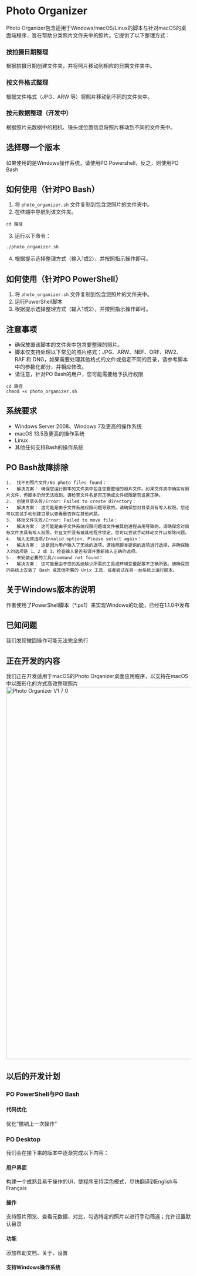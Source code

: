 # Photo Organizer
Photo Organizer包含适用于Windows/macOS/Linux的脚本与针对macOS的桌面端程序，旨在帮助分类照片文件夹中的照片。它提供了以下整理方式：
### 按拍摄日期整理
根据拍摄日期创建文件夹，并将照片移动到相应的日期文件夹中。
### 按文件格式整理
根据文件格式（JPG、ARW 等）将照片移动到不同的文件夹中。
### 按元数据整理（开发中）
根据照片元数据中的相机、镜头或位置信息将照片移动到不同的文件夹中。
## 选择哪一个版本
如果使用的是Windows操作系统，请使用PO Powershell，反之，则使用PO Bash
## 如何使用（针对PO Bash）
1. 将 `photo_organizer.sh` 文件复制到包含您照片的文件夹中。
2. 在终端中导航到该文件夹。
```
cd 路径
```
3. 运行以下命令：
```
./photo_organizer.sh
```
4. 根据提示选择整理方式（输入1或2），并按照指示操作即可。
## 如何使用（针对PO PowerShell）
1. 将 `photo_organizer.sh` 文件复制到包含您照片的文件夹中。
2. 运行PowerShell脚本
3. 根据提示选择整理方式（输入1或2），并按照指示操作即可。
## 注意事项
- 确保放置该脚本的文件夹中包含要整理的照片。
- 脚本仅支持处理以下常见的照片格式：JPG、ARW、NEF、ORF、RW2、RAF 和 DNG，如果需要处理其他格式的文件或指定不同的目录，请参考脚本中的参数化部分，并相应修改。
- 请注意，针对PO Bash的用户，您可能需要给予执行权限
```
cd 路径
chmod +x photo_organizer.sh
```
## 系统要求
- Windows Server 2008、Windows 7及更高的操作系统
- macOS 13.5及更高的操作系统
- Linux
- 其他任何支持Bash的操作系统
## PO Bash故障排除
	1.	找不到照片文件/No photo files found：
	•	解决方案： 确保您运行脚本的文件夹中包含您要整理的照片文件。如果文件夹中确实有照片文件，但脚本仍然无法找到，请检查文件名是否正确或文件权限是否设置正确。
	2.	创建目录失败/Error: Failed to create directory：
	•	解决方案： 这可能是由于文件系统权限问题导致的。请确保您对目录具有写入权限。您还可以尝试手动创建目录以查看是否存在其他问题。
	3.	移动文件失败/Error: Failed to move file：
	•	解决方案： 这可能是由于文件系统权限问题或文件被其他进程占用导致的。请确保您对目标文件夹具有写入权限，并且文件没有被其他程序锁定。您可以尝试手动移动文件以排除问题。
	4.	输入无效选项/Invalid option. Please select again：
	•	解决方案： 这是因为用户输入了无效的选项。请按照脚本提供的选项进行选择，并确保输入的选项是 1、2 或 3。检查输入是否有误并重新输入正确的选项。
	5.	未安装必要的工具/command not found：
	•	解决方案： 这可能是由于您的系统缺少所需的工具或环境变量配置不正确所致。请确保您的系统上安装了 Bash 或其他所需的 Unix 工具，或者尝试在另一台系统上运行脚本。
## 关于Windows版本的说明
作者使用了PowerShell脚本（*.ps1）来实现Windows的功能，已经在1.1.0中发布
## 已知问题
我们发现撤回操作可能无法完全执行
## 正在开发的内容
我们正在开发适用于macOS的Photo Organizer桌面应用程序，以支持在macOS中以图形化的方式高效整理照片
<img width="1012" alt="Photo Organizer V1 7 0" src="https://github.com/user-attachments/assets/26bdc106-35dd-4b85-af6e-bb662a29b37f">

## 以后的开发计划
### PO PowerShell与PO Bash
#### 代码优化
优化“撤销上一次操作”
### PO Desktop
我们会在接下来的版本中逐渐完成以下内容：
#### 用户界面
构建一个成熟且易于操作的UI，使程序支持深色模式，尽快翻译到English与Français
#### 操作
支持照片预览、查看元数据、对比，勾选特定的照片以进行手动筛选；允许设置默认目录
#### 功能
添加帮助文档、关于、设置
#### 支持Windows操作系统
